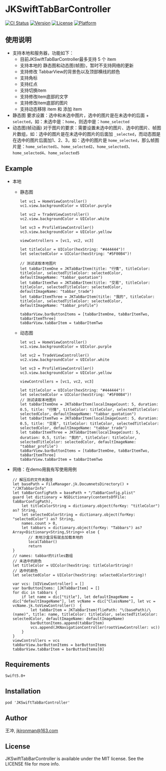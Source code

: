 # JKSwiftTabBarController

[![CI Status](https://img.shields.io/travis/王冲/JKSwiftTabBarController.svg?style=flat)](https://travis-ci.org/王冲/JKSwiftTabBarController)
[![Version](https://img.shields.io/cocoapods/v/JKSwiftTabBarController.svg?style=flat)](https://cocoapods.org/pods/JKSwiftTabBarController)
[![License](https://img.shields.io/cocoapods/l/JKSwiftTabBarController.svg?style=flat)](https://cocoapods.org/pods/JKSwiftTabBarController)
[![Platform](https://img.shields.io/cocoapods/p/JKSwiftTabBarController.svg?style=flat)](https://cocoapods.org/pods/JKSwiftTabBarController)

## 使用说明
   - 支持本地和服务器，功能如下：
      - 目前JKSwiftTabBarController最多支持 5 个 item
      - 支持本地的 静态图和动态图(帧图)，暂时不支持网络的更新
      - 支持修改 TabbarView的背景色以及顶部横线的颜色
      - 支持角标
      - 支持红点
      - 支持切换item
      - 支持修改item底部的文字
      - 支持修改item底部的图片
      - 支持动态移除 item 和 添加 item
   - 静态图
      要求设置：选中和未选中图片，选中的图片是在未选中的后面 + `selected`，如：未选中是：`home`，则选中是：`home_selected`
   - 动态图(帧动画)
      对于图片的要求：需要设置未选中的图片、选中的图片、帧图片数组，如：选中的图片是在未选中的图片的后面加  `_selected`，而动态图是在选中的图片后面加1、2、3，如：选中的图片是 `home_selected`，那么帧图片是：`home_selected1`、`home_selected2`、`home_selected3`、`home_selected4`、`home_selected5`
## Example
   - 本地
     - 静态图
     
           let vc1 = HomeViewController()
           vc1.view.backgroundColor = UIColor.purple
        
           let vc2 = TradeViewController()
           vc2.view.backgroundColor = UIColor.white
          
           let vc3 = ProfileViewController()
           vc3.view.backgroundColor = UIColor.yellow
        
           viewControllers = [vc1, vc2, vc3]
        
           let titleColor = UIColor(hexString: "#444444")!
           let selectedColor = UIColor(hexString: "#5F00B4")!
        
           // 测试读取本地图片
           let tabBarItemOne = JKTabBarItem(title: "行情", titleColor: titleColor, selectedTitleColor: selectedColor, defaultImageName: "tabbar_quotation")
           let tabBarItemTwo = JKTabBarItem(title: "交易", titleColor: titleColor, selectedTitleColor: selectedColor, defaultImageName: "tabbar_trade")
           let tabBarItemThree = JKTabBarItem(title: "我的", titleColor: titleColor, selectedTitleColor: selectedColor, defaultImageName: "tabbar_profile")
        
           tabBarView.barButtonItems = [tabBarItemOne, tabBarItemTwo, tabBarItemThree]
           tabBarView.tabBarItem = tabBarItemTwo
     - 动态图
     
           let vc1 = HomeViewController()
           vc1.view.backgroundColor = UIColor.purple
        
           let vc2 = TradeViewController()
           vc2.view.backgroundColor = UIColor.white
        
           let vc3 = ProfileViewController()
           vc3.view.backgroundColor = UIColor.yellow
        
           viewControllers = [vc1, vc2, vc3]
        
           let titleColor = UIColor(hexString: "#444444")!
           let selectedColor = UIColor(hexString: "#5F00B4")!
           // 测试读取本地图片
           let tabBarItemOne = JKTabBarItem(localImageCount: 5, duration: 0.5, title: "行情", titleColor: titleColor, selectedTitleColor: selectedColor, defaultImageName: "tabbar_quotation")
           let tabBarItemTwo = JKTabBarItem(localImageCount: 5, duration: 0.5, title: "交易", titleColor: titleColor, selectedTitleColor: selectedColor, defaultImageName: "tabbar_trade")
           let tabBarItemThree = JKTabBarItem(localImageCount: 5, duration: 0.5, title: "我的", titleColor: titleColor, selectedTitleColor: selectedColor, defaultImageName: "tabbar_profile")
           tabBarView.barButtonItems = [tabBarItemOne, tabBarItemTwo, tabBarItemThree]
           tabBarView.tabBarItem = tabBarItemTwo
   
   - 网络：在demo用我有写使用用例
       
         // 解压后的文件夹路径
         let basePath = FileManager.jk.DocumnetsDirectory() + "/JKTabbarInfo"
         let tabBarConfigPath = basePath + "/TabBarConfig.plist"
         guard let dictionary = NSDictionary(contentsOfFile: tabBarConfigPath),
             let titleColorString = dictionary.object(forKey: "titleColor") as? String,
             let selectedColorString = dictionary.object(forKey: "selectedColor") as? String,
             names.count > 0,
             let tabbars = dictionary.object(forKey: "Tabbars") as? Array<Dictionary<String,String>> else {
                // 本地沙盒没有就去加载本地的
                localTabbar()
                return
         }
         // names: tabbar的titles数组
         // 未选中的颜色
         let titleColor = UIColor(hexString: titleColorString)!
         // 选中的颜色
         let selectedColor = UIColor(hexString: selectedColorString)!
        
         var vcs: [UIViewController] = []
         var barButtonItems: [JKTabBarItem] = []
         for dic in tabbars {
             if let name = dic["title"], let defaultImageName = dic["defaultImageName"], let vcName = dic["ClassName"], let vc = vcName.jk.toViewController()  {
                 let tabBarItem = JKTabBarItem(fliePath: "\(basePath)/\(name)", title: name, titleColor: titleColor, selectedTitleColor: selectedColor, defaultImageName: defaultImageName)
                 barButtonItems.append(tabBarItem)
                 vcs.append(JKNavigationController(rootViewController: vc))
             }
         }
         viewControllers = vcs
         tabBarView.barButtonItems = barButtonItems
         tabBarView.tabBarItem = barButtonItems[0]

## Requirements

    Swift5.0+

## Installation

    pod 'JKSwiftTabBarController'
     

## Author

王冲, jkironman@163.com

## License

JKSwiftTabBarController is available under the MIT license. See the LICENSE file for more info.

